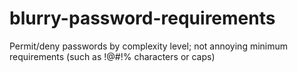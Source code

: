 blurry-password-requirements
============================

Permit/deny passwords by complexity level; not annoying minimum requirements (such as !@#!% characters or caps)
